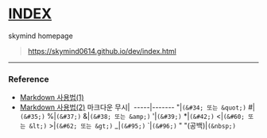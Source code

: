 # [INDEX](https://skymind0614.github.io/dev/index.html)
skymind homepage
>https://skymind0614.github.io/dev/index.html

---
### Reference
- [Markdown 사용법(1)](https://gist.github.com/ihoneymon/652be052a0727ad59601)
- [Markdown 사용법(2)](https://simhyejin.github.io/2016/06/30/Markdown-syntax/)
마크다운 무시|&nbsp;
-----|-------
&#34;|`(&#34; 또는 &quot;)`
&#35;|`(&#35;)`
&#37;|`(&#37;)`
&#38;|`(&#38; 또는 &amp;)`
&#39;|`(&#39;)`
&#42;|`(&#42;)`
&#60;|`(&#60; 또는 &lt;)`
&#62;|`(&#62; 또는 &gt;)`
&#95;|`(&#95;)`
&#96;|`(&#96;)`
" "(공백)|`(&nbsp;)`
